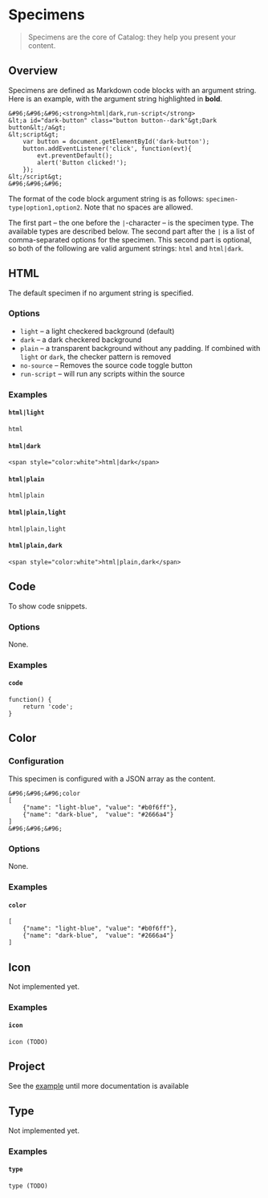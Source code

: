 # Specimens

> Specimens are the core of Catalog: they help you present your content.

## Overview

Specimens are defined as Markdown code blocks with an argument string. Here is an example, with the argument string highlighted in **bold**.

```code
&#96;&#96;&#96;<strong>html|dark,run-script</strong>
&lt;a id="dark-button" class="button button--dark"&gt;Dark button&lt;/a&gt;
&lt;script&gt;
    var button = document.getElementById('dark-button');
    button.addEventListener('click', function(evt){
        evt.preventDefault();
        alert('Button clicked!');
    });
&lt;/script&gt;
&#96;&#96;&#96;
```

The format of the code block argument string is as follows: `specimen-type|option1,option2`. Note that no spaces are allowed.

The first part – the one before the `|`-character – is the specimen type. The available types are described below. The second part after the `|` is a list of comma-separated options for the specimen. This second part is optional, so both of the following are valid argument strings: `html` and `html|dark`.

## HTML

The default specimen if no argument string is specified.

### Options

* `light` – a light checkered background (default)
* `dark` – a dark checkered background
* `plain` – a transparent background without any padding. If combined with `light` or `dark`, the checker pattern is removed
* `no-source` – Removes the source code toggle button
* `run-script` – will run any scripts within the source

### Examples

#### `html|light`

```html|no-source
html
```

#### `html|dark`

```html|dark,no-source
<span style="color:white">html|dark</span>
```

#### `html|plain`

```html|plain,no-source
html|plain
```

#### `html|plain,light`

```html|plain,light,no-source
html|plain,light
```

#### `html|plain,dark`

```html|plain,dark,no-source
<span style="color:white">html|plain,dark</span>
```

## Code

To show code snippets.

### Options

None.

### Examples

#### `code`

```code
function() {
    return 'code';
}
```

## Color

### Configuration

This specimen is configured with a JSON array as the content.

```code
&#96;&#96;&#96;color
[
    {"name": "light-blue", "value": "#b0f6ff"},
    {"name": "dark-blue",  "value": "#2666a4"}
]
&#96;&#96;&#96;
```

### Options

None.

### Examples

#### `color`

```color
[
    {"name": "light-blue", "value": "#b0f6ff"},
    {"name": "dark-blue",  "value": "#2666a4"}
]
```

## Icon

Not implemented yet.

### Examples

#### `icon`

```icon
icon (TODO)
```

## Project

See the [example](#/html-project) until more documentation is available

## Type

Not implemented yet.

### Examples

#### `type`

```type
type (TODO)
```
